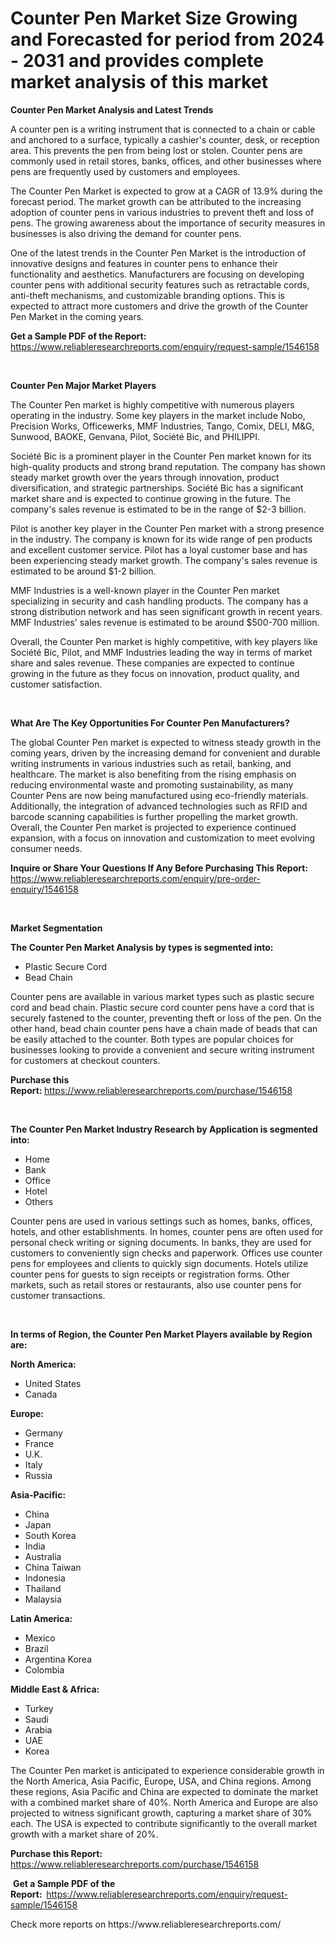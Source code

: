 <p><h1>Counter Pen Market Size Growing and Forecasted for period from 2024 - 2031 and provides complete market analysis of this market</h1></p><p><strong>Counter Pen Market Analysis and Latest Trends</strong></p>
<p><p>A counter pen is a writing instrument that is connected to a chain or cable and anchored to a surface, typically a cashier's counter, desk, or reception area. This prevents the pen from being lost or stolen. Counter pens are commonly used in retail stores, banks, offices, and other businesses where pens are frequently used by customers and employees.</p><p>The Counter Pen Market is expected to grow at a CAGR of 13.9% during the forecast period. The market growth can be attributed to the increasing adoption of counter pens in various industries to prevent theft and loss of pens. The growing awareness about the importance of security measures in businesses is also driving the demand for counter pens.</p><p>One of the latest trends in the Counter Pen Market is the introduction of innovative designs and features in counter pens to enhance their functionality and aesthetics. Manufacturers are focusing on developing counter pens with additional security features such as retractable cords, anti-theft mechanisms, and customizable branding options. This is expected to attract more customers and drive the growth of the Counter Pen Market in the coming years.</p></p>
<p><strong>Get a Sample PDF of the Report:&nbsp;</strong> <a href="https://www.reliableresearchreports.com/enquiry/request-sample/1546158">https://www.reliableresearchreports.com/enquiry/request-sample/1546158</a></p>
<p>&nbsp;</p>
<p><strong>Counter Pen Major Market Players</strong></p>
<p><p>The Counter Pen market is highly competitive with numerous players operating in the industry. Some key players in the market include Nobo, Precision Works, Officewerks, MMF Industries, Tango, Comix, DELI, M&G, Sunwood, BAOKE, Genvana, Pilot, Société Bic, and PHILIPPI. </p><p>Société Bic is a prominent player in the Counter Pen market known for its high-quality products and strong brand reputation. The company has shown steady market growth over the years through innovation, product diversification, and strategic partnerships. Société Bic has a significant market share and is expected to continue growing in the future. The company's sales revenue is estimated to be in the range of $2-3 billion.</p><p>Pilot is another key player in the Counter Pen market with a strong presence in the industry. The company is known for its wide range of pen products and excellent customer service. Pilot has a loyal customer base and has been experiencing steady market growth. The company's sales revenue is estimated to be around $1-2 billion.</p><p>MMF Industries is a well-known player in the Counter Pen market specializing in security and cash handling products. The company has a strong distribution network and has seen significant growth in recent years. MMF Industries' sales revenue is estimated to be around $500-700 million.</p><p>Overall, the Counter Pen market is highly competitive, with key players like Société Bic, Pilot, and MMF Industries leading the way in terms of market share and sales revenue. These companies are expected to continue growing in the future as they focus on innovation, product quality, and customer satisfaction.</p></p>
<p>&nbsp;</p>
<p><strong>What Are The Key Opportunities For Counter Pen Manufacturers?</strong></p>
<p><p>The global Counter Pen market is expected to witness steady growth in the coming years, driven by the increasing demand for convenient and durable writing instruments in various industries such as retail, banking, and healthcare. The market is also benefiting from the rising emphasis on reducing environmental waste and promoting sustainability, as many Counter Pens are now being manufactured using eco-friendly materials. Additionally, the integration of advanced technologies such as RFID and barcode scanning capabilities is further propelling the market growth. Overall, the Counter Pen market is projected to experience continued expansion, with a focus on innovation and customization to meet evolving consumer needs.</p></p>
<p><strong>Inquire or Share Your Questions If Any Before Purchasing This Report:</strong> <a href="https://www.reliableresearchreports.com/enquiry/pre-order-enquiry/1546158">https://www.reliableresearchreports.com/enquiry/pre-order-enquiry/1546158</a></p>
<p>&nbsp;</p>
<p><strong>Market Segmentation</strong></p>
<p><strong>The Counter Pen Market Analysis by types is segmented into:</strong></p>
<p><ul><li>Plastic Secure Cord</li><li>Bead Chain</li></ul></p>
<p><p>Counter pens are available in various market types such as plastic secure cord and bead chain. Plastic secure cord counter pens have a cord that is securely fastened to the counter, preventing theft or loss of the pen. On the other hand, bead chain counter pens have a chain made of beads that can be easily attached to the counter. Both types are popular choices for businesses looking to provide a convenient and secure writing instrument for customers at checkout counters.</p></p>
<p><strong>Purchase this Report:&nbsp;</strong><a href="https://www.reliableresearchreports.com/purchase/1546158">https://www.reliableresearchreports.com/purchase/1546158</a></p>
<p>&nbsp;</p>
<p><strong>The Counter Pen Market Industry Research by Application is segmented into:</strong></p>
<p><ul><li>Home</li><li>Bank</li><li>Office</li><li>Hotel</li><li>Others</li></ul></p>
<p><p>Counter pens are used in various settings such as homes, banks, offices, hotels, and other establishments. In homes, counter pens are often used for personal check writing or signing documents. In banks, they are used for customers to conveniently sign checks and paperwork. Offices use counter pens for employees and clients to quickly sign documents. Hotels utilize counter pens for guests to sign receipts or registration forms. Other markets, such as retail stores or restaurants, also use counter pens for customer transactions.</p></p>
<p>&nbsp;</p>
<p><strong>In terms of Region, the Counter Pen Market Players available by Region are:</strong></p>
<p>
    <p> <strong> North America: </strong>
        <ul>
            <li>United States</li>
            <li>Canada</li>
        </ul>
        </p> 
    <p> <strong> Europe: </strong>
        <ul>
            <li>Germany</li>
            <li>France</li>
            <li>U.K.</li>
            <li>Italy</li>
            <li>Russia</li>
        </ul>
        </p> 
    <p> <strong> Asia-Pacific: </strong>
        <ul>
            <li>China</li>
            <li>Japan</li>
            <li>South Korea</li>
            <li>India</li>
            <li>Australia</li>
            <li>China Taiwan</li>
            <li>Indonesia</li>
            <li>Thailand</li>
            <li>Malaysia</li>
        </ul>
        </p> 
    <p> <strong> Latin America: </strong>
        <ul>
            <li>Mexico</li>
            <li>Brazil</li>
            <li>Argentina Korea</li>
            <li>Colombia</li>
        </ul>
        </p> 
    <p> <strong> Middle East & Africa: </strong>
        <ul>
            <li>Turkey</li>
            <li>Saudi</li>
            <li>Arabia</li>
            <li>UAE</li>
            <li>Korea</li>
        </ul>
    </p>
    </p>
<p><p>The Counter Pen market is anticipated to experience considerable growth in the North America, Asia Pacific, Europe, USA, and China regions. Among these regions, Asia Pacific and China are expected to dominate the market with a combined market share of 40%. North America and Europe are also projected to witness significant growth, capturing a market share of 30% each. The USA is expected to contribute significantly to the overall market growth with a market share of 20%.</p></p>
<p><strong>Purchase this Report: </strong><a href="https://www.reliableresearchreports.com/purchase/1546158">https://www.reliableresearchreports.com/purchase/1546158</a></p>
<p>&nbsp;<strong>Get a Sample PDF of the Report:&nbsp;&nbsp;</strong><a href="https://www.reliableresearchreports.com/enquiry/request-sample/1546158">https://www.reliableresearchreports.com/enquiry/request-sample/1546158</a></p>
<p><strong></strong></p>
<p>Check more reports on https://www.reliableresearchreports.com/</p>